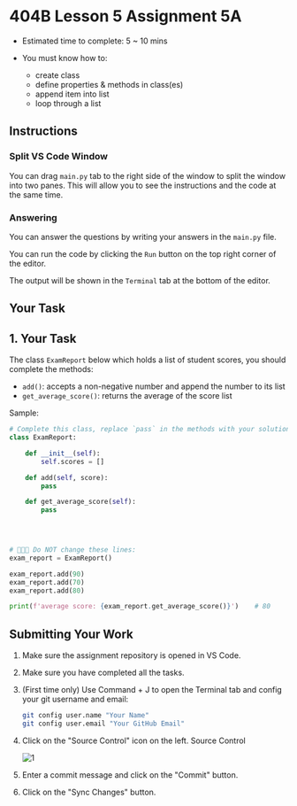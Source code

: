 # 404B Lesson 5 Assignment 5A

- Estimated time to complete: 5 ~ 10 mins

- You must know how to:
  - create class
  - define properties & methods in class(es)
  - append item into list
  - loop through a list

## Instructions

### Split VS Code Window

You can drag `main.py` tab to the right side of the window to split the window into two panes. This will allow you to see the instructions and the code at the same time.

### Answering

You can answer the questions by writing your answers in the `main.py` file.

You can run the code by clicking the `Run` button on the top right corner of the editor.

The output will be shown in the `Terminal` tab at the bottom of the editor.

## Your Task

## 1. Your Task

The class `ExamReport` below which holds a list of student scores, you should complete the methods:

- `add()`: accepts a non-negative number and append the number to its list
- `get_average_score()`: returns the average of the score list

Sample:

```python
# Complete this class, replace `pass` in the methods with your solution:
class ExamReport:

    def __init__(self):
        self.scores = []

    def add(self, score):
        pass

    def get_average_score(self):
        pass



        
# 🚨🚨🚨 Do NOT change these lines:
exam_report = ExamReport()

exam_report.add(90)
exam_report.add(70)
exam_report.add(80)

print(f'average score: {exam_report.get_average_score()}')    # 80
```
  
## Submitting Your Work

1. Make sure the assignment repository is opened in VS Code.

2. Make sure you have completed all the tasks.

3. (First time only)
Use Command + J to open the Terminal tab and config your git username and email:

    ```bash
    git config user.name "Your Name"
    git config user.email "Your GitHub Email"
    ```

4. Click on the "Source Control" icon on the left. Source Control

    ![1](https://github.com/BlueinnoClassroom/404B-L2.1-Template/assets/155412668/2c31026e-c14d-484f-bb9e-dc87189a0216)

5. Enter a commit message and click on the "Commit" button.

6. Click on the "Sync Changes" button.
